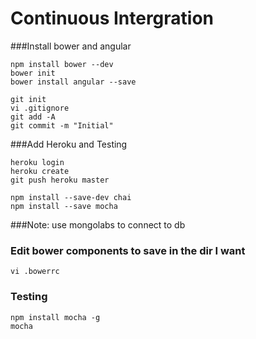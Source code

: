 Continuous Intergration
=====
###Install bower and angular
```
npm install bower --dev
bower init
bower install angular --save

git init
vi .gitignore
git add -A
git commit -m "Initial"
```
###Add Heroku and Testing
```
heroku login
heroku create
git push heroku master

npm install --save-dev chai
npm install --save mocha
```
###Note: use mongolabs to connect to db

### Edit bower components to save in the dir I want
```
vi .bowerrc
```
### Testing
```
npm install mocha -g
mocha
```

